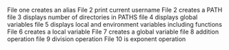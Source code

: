File one creates an alias
File 2 print current username
File 2 creates a PATH
file 3 displays number of directories in PATHS
file 4 displays global variables
file 5 displays local and environment variables including functions
File 6 creates a local variable
File 7 creates a global variable
file 8 addition operation
file 9 division operation
File 10 is exponent operation
